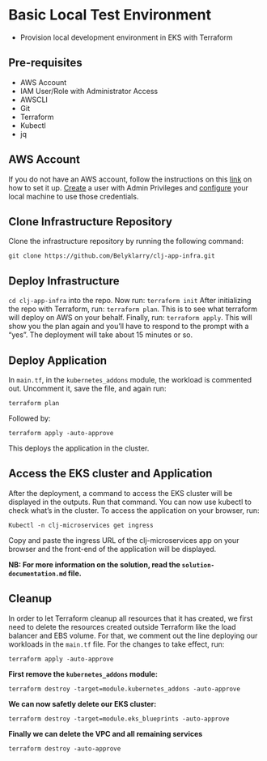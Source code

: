 # Basic Local Test Environment
* Provision local development environment in EKS with Terraform
## Pre-requisites
* AWS Account
* IAM User/Role with Administrator Access
* AWSCLI
* Git
* Terraform
* Kubectl
* jq
## AWS Account
If you do not have an AWS account, follow the instructions on this [link](https://aws.amazon.com/premiumsupport/knowledge-center/create-and-activate-aws-account/) on how to set it up.
[Create](https://docs.aws.amazon.com/IAM/latest/UserGuide/getting-started_create-admin-group.html) a user with Admin Privileges and [configure](https://docs.aws.amazon.com/cli/latest/userguide/cli-configure-quickstart.html) your local machine to use those credentials.
## Clone Infrastructure Repository
Clone the infrastructure repository by running the following command:
```console
git clone https://github.com/Belyklarry/clj-app-infra.git
```
## Deploy Infrastructure
```cd clj-app-infra``` into the repo.
Now run: ```terraform init```
After initializing the repo with Terraform, run: ```terraform plan```. This is to see what terraform will deploy on AWS on your behalf.
Finally, run: ```terraform apply```. This will show you the plan again and you’ll have to respond to the prompt with a “yes”.
The deployment will take about 15 minutes or so.
## Deploy Application
In ```main.tf```, in the ```kubernetes_addons``` module, the workload is commented out. Uncomment it, save the file, and again run:
```console
terraform plan
```
Followed by:
```console
terraform apply -auto-approve
```
This deploys the application in the cluster.
## Access the EKS cluster and Application
After the deployment, a command to access the EKS cluster will be displayed in the outputs. Run that command.
You can now use kubectl to check what’s in the cluster.
To access the application on your browser, run:
```console
Kubectl -n clj-microservices get ingress
```
Copy and paste the ingress URL of the clj-microservices app on your browser and the front-end of the application will be displayed.

**NB: For more information on the solution, read the ```solution-documentation.md``` file.**

## Cleanup
In order to let Terraform cleanup all resources that it has created, we first need to delete the resources created outside Terraform like the load balancer and EBS volume. For that, we comment out the line deploying our workloads in the ```main.tf``` file. For the changes to take effect, run:
```console
terraform apply -auto-approve
```
**First remove the ```kubernetes_addons``` module:**
```console
terraform destroy -target=module.kubernetes_addons -auto-approve
```
**We can now safetly delete our EKS cluster:**
```console
terraform destroy -target=module.eks_blueprints -auto-approve
```
**Finally we can delete the VPC and all remaining services**
```console
terraform destroy -auto-approve
```